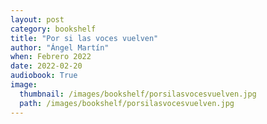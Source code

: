 ```yaml
---
layout: post
category: bookshelf
title: "Por si las voces vuelven"
author: "Ángel Martín"
when: Febrero 2022
date: 2022-02-20
audiobook: True
image:
  thumbnail: /images/bookshelf/porsilasvocesvuelven.jpg
  path: /images/bookshelf/porsilasvocesvuelven.jpg
---
```

